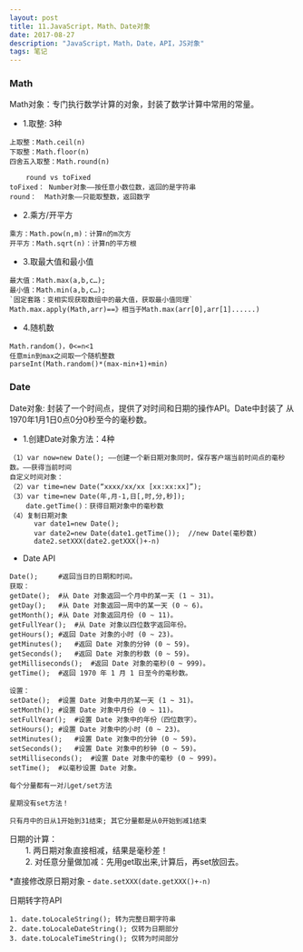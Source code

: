 ```yaml
---
layout: post
title: 11.JavaScript，Math、Date对象
date: 2017-08-27
description: "JavaScript，Math，Date，API，JS对象"
tags: 笔记   
---
```


### Math
Math对象：专门执行数学计算的对象，封装了数学计算中常用的常量。

- 1.取整: 3种
```
上取整：Math.ceil(n)
下取整：Math.floor(n)
四舍五入取整：Math.round(n)
   
	round vs toFixed
toFixed： Number对象——按任意小数位数，返回的是字符串
round：  Math对象——只能取整数，返回数字
```
- 2.乘方/开平方
```
乘方：Math.pow(n,m)：计算n的m次方
开平方：Math.sqrt(n)：计算n的平方根
```
- 3.取最大值和最小值
```
最大值：Math.max(a,b,c…);
最小值：Math.min(a,b,c…);
`固定套路：变相实现获取数组中的最大值，获取最小值同理`
Math.max.apply(Math,arr)==》相当于Math.max(arr[0],arr[1]......)
```
- 4.随机数
```
Math.random()，0<=n<1
任意min到max之间取一个随机整数
parseInt(Math.random()*(max-min+1)+min)
```

### Date
Date对象: 封装了一个时间点，提供了对时间和日期的操作API。Date中封装了 从1970年1月1日0点0分0秒至今的毫秒数。

- 1.创建Date对象方法：4种
```
（1）var now=new Date(); ——创建一个新日期对象同时，保存客户端当前时间点的毫秒数。——获得当前时间
自定义时间对象：
（2）var time=new Date(“xxxx/xx/xx [xx:xx:xx]”);
（3）var time=new Date(年,月-1,日[,时,分,秒]);
	date.getTime()：获得日期对象中的毫秒数
（4）复制日期对象
      var date1=new Date();
      var date2=new Date(date1.getTime());  //new Date(毫秒数)
      date2.setXXX(date2.getXXX()+-n)
```
- Date API
```
Date();		#返回当日的日期和时间。 
获取：
getDate();	#从 Date 对象返回一个月中的某一天 (1 ~ 31)。 
getDay();	#从 Date 对象返回一周中的某一天 (0 ~ 6)。 
getMonth();	#从 Date 对象返回月份 (0 ~ 11)。 
getFullYear();	#从 Date 对象以四位数字返回年份。  
getHours();	#返回 Date 对象的小时 (0 ~ 23)。 
getMinutes();	#返回 Date 对象的分钟 (0 ~ 59)。 
getSeconds();	#返回 Date 对象的秒数 (0 ~ 59)。 
getMilliseconds();	#返回 Date 对象的毫秒(0 ~ 999)。 
getTime();	#返回 1970 年 1 月 1 日至今的毫秒数。
 
设置：
setDate();	#设置 Date 对象中月的某一天 (1 ~ 31)。 
setMonth();	#设置 Date 对象中月份 (0 ~ 11)。 
setFullYear();	#设置 Date 对象中的年份（四位数字）。 
setHours();	#设置 Date 对象中的小时 (0 ~ 23)。 
setMinutes();	#设置 Date 对象中的分钟 (0 ~ 59)。 
setSeconds();	#设置 Date 对象中的秒钟 (0 ~ 59)。 
setMilliseconds();	#设置 Date 对象中的毫秒 (0 ~ 999)。 
setTime();	#以毫秒设置 Date 对象。 
```
`每个分量都有一对儿get/set方法`

`星期没有set方法！`

`只有月中的日从1开始到31结束; 其它分量都是从0开始到减1结束`

日期的计算：<br>
　　1. 两日期对象直接相减，结果是毫秒差！<br>
　　2. 对任意分量做加减：先用get取出来,计算后，再set放回去。<br>

*直接修改原日期对象 - `date.setXXX(date.getXXX()+-n)`

日期转字符API
```
1. date.toLocaleString(); 转为完整日期字符串
2. date.toLocaleDateString(); 仅转为日期部分
3. date.toLocaleTimeString(); 仅转为时间部分   
```



